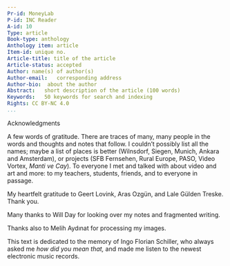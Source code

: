 ```yaml
---
Pr-id: MoneyLab
P-id: INC Reader
A-id: 10
Type: article
Book-type: anthology
Anthology item: article
Item-id: unique no.
Article-title: title of the article
Article-status: accepted
Author: name(s) of author(s)
Author-email:   corresponding address
Author-bio:  about the author
Abstract:   short description of the article (100 words)
Keywords:   50 keywords for search and indexing
Rights: CC BY-NC 4.0
...
```



Acknowledgments

A few words of gratitude. There are traces of many, many people in the
words and thoughts and notes that follow. I couldn’t possibly list all
the names; maybe a list of places is better (Wilnsdorf, Siegen, Munich,
Ankara and Amsterdam), or projects (SFB Fernsehen, Rural Europe, PASO,
Video Vortex, *Manti ve Cay*). To everyone I met and talked with about
video and art and more: to my teachers, students, friends, and to
everyone in passage.

My heartfelt gratitude to Geert Lovink, Aras Ozgün, and Lale Gülden
Treske. Thank you.

Many thanks to Will Day for looking over my notes and fragmented
writing.

Thanks also to Melih Aydınat for processing my images.

This text is dedicated to the memory of Ingo Florian Schiller, who
always asked me *how did you mean that,* and made me listen to the
newest electronic music records.
